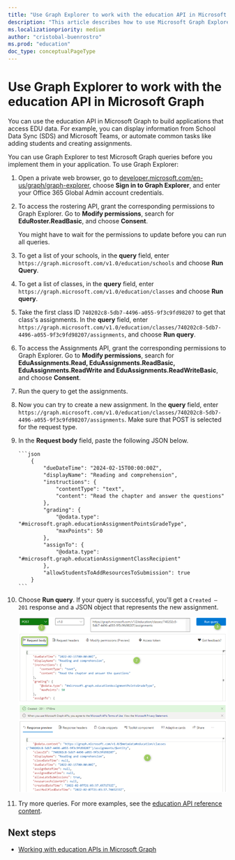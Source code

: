 ```yaml
---
title: "Use Graph Explorer to work with the education API in Microsoft Graph"
description: "This article describes how to use Microsoft Graph Explorer to use edudtion APIs in Microsoft Graph."
ms.localizationpriority: medium
author: "cristobal-buenrostro"
ms.prod: "education"
doc_type: conceptualPageType
---
```


# Use Graph Explorer to work with the education API in Microsoft Graph

You can use the education API in Microsoft Graph to build applications that access EDU data. For example, you can display information from School Data Sync (SDS) and Microsoft Teams, or automate common tasks like adding students and creating assignments.

You can use Graph Explorer to test Microsoft Graph queries before you implement them in your application. To use Graph Explorer:

1. Open a private web browser, go to [developer.microsoft.com/en-us/graph/graph-explorer](https://developer.microsoft.com/en-us/graph/graph-explorer), choose **Sign in to Graph Explorer**, and enter your Office 365 Global Admin account credentials.

2. To access the rostering API, grant the corresponding permissions to Graph Explorer. Go to **Modify permissions**, search for **EduRoster.ReadBasic**, and choose **Consent**.

   You might have to wait for the permissions to update before you can run all queries.

4. To get a list of your schools, in the **query** field, enter `https://graph.microsoft.com/v1.0/education/schools` and choose **Run Query**.

5. To get a list of classes, in the **query** field, enter `https://graph.microsoft.com/v1.0/education/classes` and choose **Run query**.

6. Take the first class ID `740202c8-5db7-4496-a055-9f3c9fd98207` to get that class's assignments. In the **query** field, enter `https://graph.microsoft.com/v1.0/education/classes/740202c8-5db7-4496-a055-9f3c9fd98207/assignments`, and choose **Run query**.

7. To access the Assignments API, grant the corresponding permissions to Graph Explorer. Go to **Modify permissions**, search for **EduAssignments.Read, EduAssignments.ReadBasic, EduAssignments.ReadWrite and EduAssignments.ReadWriteBasic**, and choose **Consent**.

8. Run the query to get the assignments.

9. Now you can try to create a new assignment. In the **query** field, enter `https://graph.microsoft.com/v1.0/education/classes/740202c8-5db7-4496-a055-9f3c9fd98207/assignments`. Make sure that POST is selected for the request type.

10. In the **Request body** field, paste the following JSON below.

        ```json
            {
                "dueDateTime": "2024-02-15T00:00:00Z",
                "displayName": "Reading and comprehension",
                "instructions": {
                    "contentType": "text",
                    "content": "Read the chapter and answer the questions"
                },
                "grading": {
                    "@odata.type": "#microsoft.graph.educationAssignmentPointsGradeType",
                    "maxPoints": 50
                },
                "assignTo": {
                    "@odata.type": "#microsoft.graph.educationAssignmentClassRecipient"
                },
                "allowStudentsToAddResourcesToSubmission": true
            }
        ```

11. Choose **Run query**. If your query is successful, you'll get a `Created – 201` response and a JSON object that represents the new assignment.

      ![Screenshot of the Create assignment query request and response in Graph Explorer](./images/msgraph-onboarding/explorer8-createassignment.png)

12. Try more queries. For more examples, see the [education API reference content](https://docs.microsoft.com/en-us/graph/api/resources/education-overview?view=graph-rest-1.0).


## Next steps

- [Working with education APIs in Microsoft Graph](https://docs.microsoft.com/en-us/graph/api/resources/education-overview?view=graph-rest-1.0)
